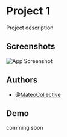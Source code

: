 
# Project 1

Project description


## Screenshots

![App Screenshot](https://via.placeholder.com/468x300?text=App+Screenshot+Here)


## Authors

- [@MateoCollective](https://www.github.com/MateoCollective)


## Demo

comming soon


